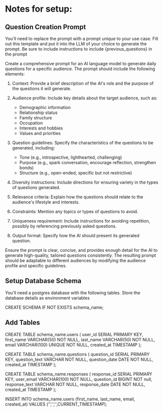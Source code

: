 # Notes for setup:


## Question Creation Prompt

You'll need to replace the prompt with a prompt unique to your use case. Fill out this template and put it into the LLM of your choice to generate the prompt. Be sure to include instructions to include {previous_questions} in the prompt

Create a comprehensive prompt for an AI language model to generate daily questions for a specific audience. The prompt should include the following elements:

1. Context: Provide a brief description of the AI's role and the purpose of the questions it will generate.

2. Audience profile: Include key details about the target audience, such as:
   - Demographic information
   - Relationship status
   - Family structure
   - Occupation
   - Interests and hobbies
   - Values and priorities

3. Question guidelines: Specify the characteristics of the questions to be generated, including:
   - Tone (e.g., introspective, lighthearted, challenging)
   - Purpose (e.g., spark conversation, encourage reflection, strengthen bonds)
   - Structure (e.g., open-ended, specific but not restrictive)

4. Diversity instructions: Include directions for ensuring variety in the types of questions generated.

5. Relevance criteria: Explain how the questions should relate to the audience's lifestyle and interests.

6. Constraints: Mention any topics or types of questions to avoid.

7. Uniqueness requirement: Include instructions for avoiding repetition, possibly by referencing previously asked questions.

8. Output format: Specify how the AI should present its generated question.

Ensure the prompt is clear, concise, and provides enough detail for the AI to generate high-quality, tailored questions consistently. The resulting prompt should be adaptable to different audiences by modifying the audience profile and specific guidelines.



## Setup Database Schema
You'll need a postgres database with the following tables. Store the database details as environment variables

CREATE SCHEMA IF NOT EXISTS schema_name;

## Add Tables
CREATE TABLE schema_name.users (
    user_id SERIAL PRIMARY KEY,
    first_name VARCHAR(50) NOT NULL,
    last_name VARCHAR(50) NOT NULL,
    email VARCHAR(100) UNIQUE NOT NULL,
    created_at TIMESTAMP
);


CREATE TABLE schema_name.questions (
    question_id SERIAL PRIMARY KEY,
    question_text VARCHAR NOT NULL,
    question_date DATE NOT NULL,
    created_at TIMESTAMP
);


CREATE TABLE schema_name.responses (
    response_id SERIAL PRIMARY KEY,
    user_email VARCHAR(100) NOT NULL,
    question_id BIGINT  NOT null,
    response_text VARCHAR NOT NULL,
    response_date DATE NOT NULL,
    created_at TIMESTAMP
);

INSERT INTO  schema_name.users
(first_name, last_name, email, created_at)
VALUES 
('','','',CURRENT_TIMESTAMP);

